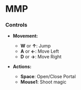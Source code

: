 # MMP

### Controls

- **Movement:**
  - **W** or **↑**: Jump
  - **A** or **←**: Move Left
  - **D** or **→**: Move Right
  
 
- **Actions:**
  - **Space**: Open/Close Portal
  - **Mouse1**: Shoot magic
